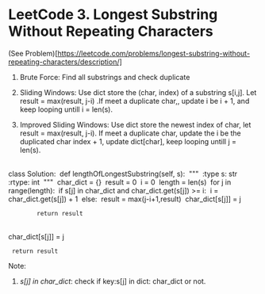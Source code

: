 # LeetCode 3. Longest Substring Without Repeating Characters
(See Problem)[https://leetcode.com/problems/longest-substring-without-repeating-characters/description/]
1. Brute Force: Find all substrings and check duplicate

2. Sliding Windows: Use dict store the (char, index) of a substring s[i,j]. Let result = max(result, j-i) .If meet a duplicate char,, update i be i + 1, and keep looping untill  i = len(s).

3. Improved Sliding Windows: Use dict store the newest index of char, let result = max(result, j-i). If meet a duplicate char, update the i be the duplicated char index + 1, update dict[char], keep looping untill j = len(s).


​	
    class Solution:
    ​    def lengthOfLongestSubstring(self, s):
    ​        """
    ​        :type s: str
    ​        :rtype: int
    ​        """
    ​        char_dict = {}
    ​        result = 0
    ​        i = 0
    ​        length = len(s)
    ​        for j in range(length):
    ​            if s[j] in char_dict and char_dict.get(s[j]) >= i:
    ​                i = char_dict.get(s[j]) + 1
    ​            else:
    ​                result = max(j-i+1,result)
    ​                char_dict[s[j]] = j
    
    ​        return result


​    
    	char_dict[s[j]] = j
    
     return result


Note:
1. *s[j] in char_dict*:
    check if key:s[j] in dict: char_dict or not.